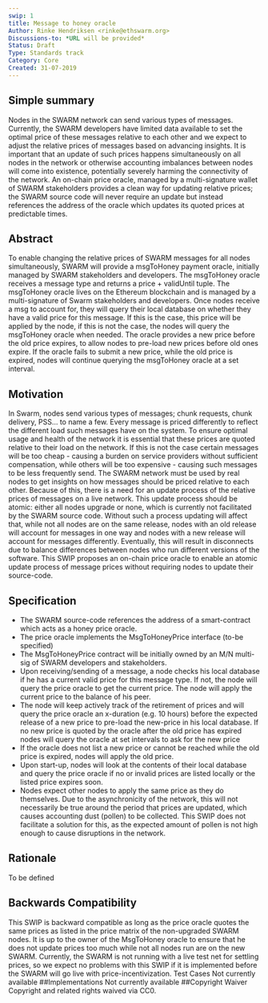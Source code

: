 ```yaml
---
swip: 1
title: Message to honey oracle
Author: Rinke Hendriksen <rinke@ethswarm.org>
Discussions-to: *URL will be provided*
Status: Draft
Type: Standards track
Category: Core
Created: 31-07-2019
---
```

## Simple summary
Nodes in the SWARM network can send various types of messages. Currently, the SWARM developers have limited data available to set the optimal price of these messages relative to each other and we expect to adjust the relative prices of messages based on advancing insights. It is important that an update of such prices happens simultaneously on all nodes in the network or otherwise accounting imbalances between nodes will come into existence, potentially severely harming the connectivity of the network. 
An on-chain price oracle, managed by a multi-signature wallet of SWARM stakeholders provides a clean way for updating relative prices; the SWARM source code will never require an update but instead references the address of the oracle which updates its quoted prices at predictable times.
## Abstract
To enable changing the relative prices of SWARM messages for all nodes simultaneously, SWARM will provide a msgToHoney payment oracle, initially managed by SWARM stakeholders and developers. The msgToHoney oracle receives a message type and returns a price + validUntil tuple. The msgToHoney oracle lives on the Ethereum blockchain and is managed by a multi-signature of Swarm stakeholders and developers. Once nodes receive a msg to account for, they will query their local database on whether they have a valid price for this message. If this is the case, this price will be applied by the node, if this is not the case, the nodes will query the msgToHoney oracle when needed. The oracle provides a new price before the old price expires, to allow nodes to pre-load new prices before old ones expire. If the oracle fails to submit a new price, while the old price is expired, nodes will continue querying the msgToHoney oracle at a set interval. 
## Motivation
In Swarm, nodes send various types of messages; chunk requests, chunk delivery, PSS… to name a few. Every message is priced differently to reflect the different load such messages have on the system. To ensure optimal usage and health of the network it is essential that these prices are quoted relative to their load on the network. If this is not the case certain messages will be too cheap - causing a burden on service providers without sufficient compensation, while others will be too expensive - causing such messages to be less frequently send. The SWARM network must be used by real nodes to get insights on how messages should be priced relative to each other. Because of this, there is a need for an update process of the relative prices of messages on a live network. This update process should be atomic: either all nodes upgrade or none, which is currently not facilitated by the SWARM source code. Without such a process updating will affect that, while not all nodes are on the same release, nodes with an old release will account for messages in one way and nodes with a new release will account for messages differently. Eventually, this will result in disconnects due to balance differences between nodes who run different versions of the software. This SWIP proposes an on-chain price oracle to enable an atomic update process of message prices without requiring nodes to update their source-code. 
## Specification
* The SWARM source-code references the address of a smart-contract which acts as a honey price oracle.
* The price oracle implements the MsgToHoneyPrice interface (to-be specified) 
* The MsgToHoneyPrice contract will be initially owned by an M/N multi-sig of SWARM developers and stakeholders.
* Upon receiving/sending of a message, a node checks his local database if he has a current valid price for this message type. If not, the node will query the price oracle to get the current price. The node will apply the current price to the balance of his peer. 
* The node will keep actively track of the retirement of prices and will query the price oracle an x-duration (e.g. 10 hours) before the expected release of a new price to pre-load the new-price in his local database. If no new price is quoted by the oracle after the old price has expired nodes will query the oracle at set intervals to ask for the new price
* If the oracle does not list a new price or cannot be reached while the old price is expired, nodes will apply the old price.   
* Upon start-up, nodes will look at the contents of their local database and query the price oracle if no or invalid prices are listed locally or the listed price expires soon.
* Nodes expect other nodes to apply the same price as they do themselves. Due to the asynchronicity of the network, this will not necessarily be true around the period that prices are updated, which causes accounting dust (pollen) to be collected. This SWIP does not facilitate a solution for this, as the expected amount of pollen is not high enough to cause disruptions in the network. 
## Rationale
To be defined
## Backwards Compatibility 
This SWIP is backward compatible as long as the price oracle quotes the same prices as listed in the price matrix of the non-upgraded SWARM nodes. It is up to the owner of the MsgToHoney oracle to ensure that he does not update prices too much while not all nodes run are on the new SWARM. Currently, the SWARM is not running with a live test net for settling prices, so we expect no problems with this SWIP if it is implemented before the SWARM will go live with price-incentivization. 
Test Cases Not currently available
##Implementations
Not currently available
##Copyright Waiver
Copyright and related rights waived via CC0.
